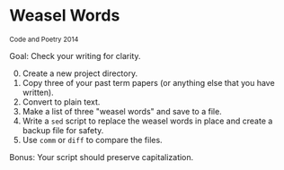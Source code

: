 # Weasel Words
<sup>Code and Poetry 2014</sup>

Goal: Check your writing for clarity.

0. Create a new project directory.
1. Copy three of your past term papers (or anything else that you have written).
2. Convert to plain text.
3. Make a list of three "weasel words" and save to a file.
4. Write a `sed` script to replace the weasel words in place and create a backup file for safety.
5. Use `comm` or `diff` to compare the files.

Bonus: Your script should preserve capitalization.
